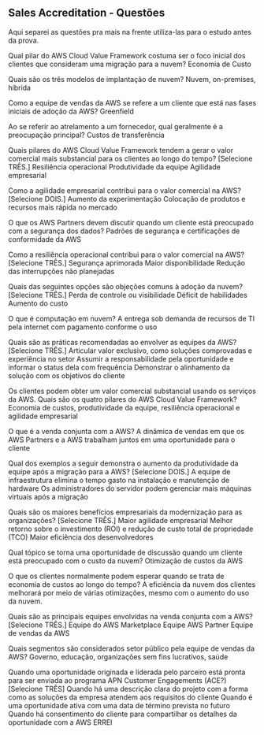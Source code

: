 ## Sales Accreditation - Questões

Aqui separei as questões pra mais na frente utiliza-las para o estudo antes da prova.

Qual pilar do AWS Cloud Value Framework costuma ser o foco inicial dos clientes que consideram uma migração para a nuvem?
Economia de Custo

Quais são os três modelos de implantação de nuvem?
Nuvem, on-premises, híbrida

Como a equipe de vendas da AWS se refere a um cliente que está nas fases iniciais de adoção da AWS? 
Greenfield

Ao se referir ao atrelamento a um fornecedor, qual geralmente é a preocupação principal? 
Custos de transferência

Quais pilares do AWS Cloud Value Framework tendem a gerar o valor comercial mais substancial para os clientes ao longo do tempo? [Selecione TRÊS.]
Resiliência operacional
Produtividade da equipe
Agilidade empresarial

Como a agilidade empresarial contribui para o valor comercial na AWS? [Selecione DOIS.]
Aumento da experimentação
Colocação de produtos e recursos mais rápida no mercado

O que os AWS Partners devem discutir quando um cliente está preocupado com a segurança dos dados?
Padrões de segurança e certificações de conformidade da AWS 

Como a resiliência operacional contribui para o valor comercial na AWS? [Selecione TRÊS.]
Segurança aprimorada
Maior disponibilidade
Redução das interrupções não planejadas

Quais das seguintes opções são objeções comuns à adoção da nuvem? [Selecione TRÊS.]
Perda de controle ou visibilidade 
Déficit de habilidades
Aumento do custo 

O que é computação em nuvem?
A entrega sob demanda de recursos de TI pela internet com pagamento conforme o uso

Quais são as práticas recomendadas ao envolver as equipes da AWS? [Selecione TRÊS.]
Articular valor exclusivo, como soluções comprovadas e experiência no setor
Assumir a responsabilidade pela oportunidade e informar o status dela com frequência
Demonstrar o alinhamento da solução com os objetivos do cliente

Os clientes podem obter um valor comercial substancial usando os serviços da AWS. Quais são os quatro pilares do AWS Cloud Value Framework?
Economia de custos, produtividade da equipe, resiliência operacional e agilidade empresarial

O que é a venda conjunta com a AWS?
A dinâmica de vendas em que os AWS Partners e a AWS trabalham juntos em uma oportunidade para o cliente

Qual dos exemplos a seguir demonstra o aumento da produtividade da equipe após a migração para a AWS? [Selecione DOIS.]
A equipe de infraestrutura elimina o tempo gasto na instalação e manutenção de hardware
Os administradores do servidor podem gerenciar mais máquinas virtuais após a migração

Quais são os maiores benefícios empresariais da modernização para as organizações? [Selecione TRÊS.] 
Maior agilidade empresarial
Melhor retorno sobre o investimento (ROI) e redução de custo total de propriedade (TCO)
Maior eficiência dos desenvolvedores

Qual tópico se torna uma oportunidade de discussão quando um cliente está preocupado com o custo da nuvem?
Otimização de custos da AWS 

O que os clientes normalmente podem esperar quando se trata de economia de custos ao longo do tempo?
A eficiência da nuvem dos clientes melhorará por meio de várias otimizações, mesmo com o aumento do uso da nuvem. 

Quais são as principais equipes envolvidas na venda conjunta com a AWS? [Selecione TRÊS.]
Equipe do AWS Marketplace 
Equipe AWS Partner
Equipe de vendas da AWS

Quais segmentos são considerados setor público pela equipe de vendas da AWS? 
Governo, educação, organizações sem fins lucrativos, saúde 

Quando uma oportunidade originada e liderada pelo parceiro está pronta para ser enviada ao programa APN Customer Engagements (ACE?) [Selecione TRÊS] 
Quando há uma descrição clara do projeto com a forma como as soluções da empresa atendem aos requisitos do cliente
Quando é uma oportunidade ativa com uma data de término prevista no futuro 
Quando há consentimento do cliente para compartilhar os detalhes da oportunidade com a AWS 
ERREI


